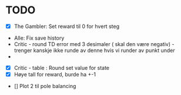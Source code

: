 # TODO

- [X] The Gambler: Set reward til 0 for hvert steg

- Alle: Fix save history
- Critic - round TD error med 3 desimaler ( skal den være negativ) - trenger kanskje ikke runde av denne hvis vi runder
  av punkt under
-
- [X] Critic - table : Round set value for state
- [X] Høye tall for reward, burde ha +-1
- [] Plot 2 til pole balancing